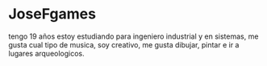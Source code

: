 # JoseFgames
tengo 19 años estoy estudiando para ingeniero industrial y en sistemas, me gusta cual tipo de musica, soy creativo, me gusta dibujar, pintar e ir a lugares arqueologicos.
